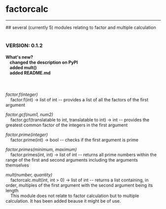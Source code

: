 # factorcalc
<hr>
## several (currently 5) modules relating to factor and multiple calculation<br/><br/>

### VERSION: 0.1.2<br/>
#### What's new?<br/>&nbsp;&nbsp;&nbsp;&nbsp;changed the description on PyPI<br/>&nbsp;&nbsp;&nbsp;&nbsp;added mult()<br/>&nbsp;&nbsp;&nbsp;&nbsp;added README.md<br/><br/><br/>


*factor.f(integer)*<br/>&nbsp;&nbsp;&nbsp;&nbsp;factor.f(int) -> list of int -- provides a list of all the factors of the first argument

*factor.gcf(num1, num2)*<br/>&nbsp;&nbsp;&nbsp;&nbsp;factor.gcf(translatable to int, translatable to int) -> int -- provides the greatest common factor of the integers in the first argument

*factor.prime(integer)*<br/>&nbsp;&nbsp;&nbsp;&nbsp;factor.prime(int) -> bool -- checks if the first argument is prime

*factor.primes(minimum, maximum)*<br/>&nbsp;&nbsp;&nbsp;&nbsp;factor.primes(int, int) -> list of int -- returns all prime numbers within the range of the first and second arguments including the arguments themselves

*mult(number, quantity)*<br/>&nbsp;&nbsp;&nbsp;&nbsp;factorcalc.mult(int, int > 0) -> list of int -- returns a list containing, in order, multiples of the first argument with the second argument being its length<br/>&nbsp;&nbsp;&nbsp;&nbsp;This module does not relate to factor calculation but to multiple calculation. It has been added beause it might be of use.
